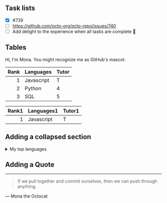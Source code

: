 ## Task lists

- [x] #739
- [ ] https://github.com/octo-org/octo-repo/issues/740
- [ ] Add delight to the experience when all tasks are complete :tada:

## Tables

Hi, I'm Mona. You might recognize me as GitHub's mascot.

| Rank | Languages | Tutor   |
|-----:|-----------|---------|
|     1| Javascript| T       |
|     2| Python    | 4       |
|     3| SQL       | 5       |

| Rank1 | Languages1 | Tutor1   |
|-----:|-----------|---------|
|     1| Javascript| T       |


## Adding a collapsed section

<details>
<summary>My top languages</summary>

| Rank | Languages |
|-----:|-----------|
|     1| Javascript|
|     2| Python    |
|     3| SQL       |

</details>

## Adding a Quote
---
> If we pull together and commit ourselves, then we can push through anything.

— Mona the Octocat
